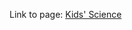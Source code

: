 
Link to page: <a href="https://humbleassassin.github.io/Round-and-Round-Tour/" target="_blank">Kids' Science</a>
